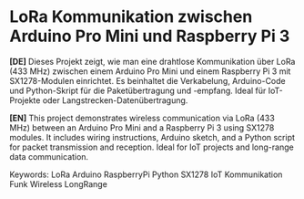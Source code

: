 # LoRa Kommunikation zwischen Arduino Pro Mini und Raspberry Pi 3

**[DE]** Dieses Projekt zeigt, wie man eine drahtlose Kommunikation über LoRa (433 MHz) zwischen einem Arduino Pro Mini und einem Raspberry Pi 3 mit SX1278-Modulen einrichtet. Es beinhaltet die Verkabelung, Arduino-Code und Python-Skript für die Paketübertragung und -empfang. Ideal für IoT-Projekte oder Langstrecken-Datenübertragung.

**[EN]** This project demonstrates wireless communication via LoRa (433 MHz) between an Arduino Pro Mini and a Raspberry Pi 3 using SX1278 modules. It includes wiring instructions, Arduino sketch, and a Python script for packet transmission and reception. Ideal for IoT projects and long-range data communication.

Keywords: LoRa Arduino RaspberryPi Python SX1278 IoT Kommunikation Funk Wireless LongRange
